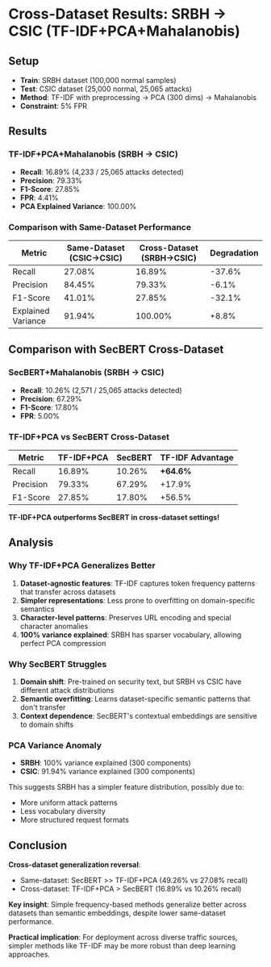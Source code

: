# Cross-Dataset Results: SRBH → CSIC (TF-IDF+PCA+Mahalanobis)

## Setup

- **Train**: SRBH dataset (100,000 normal samples)
- **Test**: CSIC dataset (25,000 normal, 25,065 attacks)
- **Method**: TF-IDF with preprocessing → PCA (300 dims) → Mahalanobis
- **Constraint**: 5% FPR

## Results

### TF-IDF+PCA+Mahalanobis (SRBH → CSIC)

- **Recall**: 16.89% (4,233 / 25,065 attacks detected)
- **Precision**: 79.33%
- **F1-Score**: 27.85%
- **FPR**: 4.41%
- **PCA Explained Variance**: 100.00%

### Comparison with Same-Dataset Performance

| Metric             | Same-Dataset (CSIC→CSIC) | Cross-Dataset (SRBH→CSIC) | Degradation |
| ------------------ | ------------------------ | ------------------------- | ----------- |
| Recall             | 27.08%                   | 16.89%                    | -37.6%      |
| Precision          | 84.45%                   | 79.33%                    | -6.1%       |
| F1-Score           | 41.01%                   | 27.85%                    | -32.1%      |
| Explained Variance | 91.94%                   | 100.00%                   | +8.8%       |

## Comparison with SecBERT Cross-Dataset

### SecBERT+Mahalanobis (SRBH → CSIC)

- **Recall**: 10.26% (2,571 / 25,065 attacks detected)
- **Precision**: 67.29%
- **F1-Score**: 17.80%
- **FPR**: 5.00%

### TF-IDF+PCA vs SecBERT Cross-Dataset

| Metric    | TF-IDF+PCA | SecBERT | TF-IDF Advantage |
| --------- | ---------- | ------- | ---------------- |
| Recall    | 16.89%     | 10.26%  | **+64.6%**       |
| Precision | 79.33%     | 67.29%  | +17.9%           |
| F1-Score  | 27.85%     | 17.80%  | +56.5%           |

**TF-IDF+PCA outperforms SecBERT in cross-dataset settings!**

## Analysis

### Why TF-IDF+PCA Generalizes Better

1. **Dataset-agnostic features**: TF-IDF captures token frequency patterns that transfer across datasets
2. **Simpler representations**: Less prone to overfitting on domain-specific semantics
3. **Character-level patterns**: Preserves URL encoding and special character anomalies
4. **100% variance explained**: SRBH has sparser vocabulary, allowing perfect PCA compression

### Why SecBERT Struggles

1. **Domain shift**: Pre-trained on security text, but SRBH vs CSIC have different attack distributions
2. **Semantic overfitting**: Learns dataset-specific semantic patterns that don't transfer
3. **Context dependence**: SecBERT's contextual embeddings are sensitive to domain shifts

### PCA Variance Anomaly

- **SRBH**: 100% variance explained (300 components)
- **CSIC**: 91.94% variance explained (300 components)

This suggests SRBH has a simpler feature distribution, possibly due to:

- More uniform attack patterns
- Less vocabulary diversity
- More structured request formats

## Conclusion

**Cross-dataset generalization reversal**:

- Same-dataset: SecBERT >> TF-IDF+PCA (49.26% vs 27.08% recall)
- Cross-dataset: TF-IDF+PCA > SecBERT (16.89% vs 10.26% recall)

**Key insight**: Simple frequency-based methods generalize better across datasets than semantic embeddings, despite lower same-dataset performance.

**Practical implication**: For deployment across diverse traffic sources, simpler methods like TF-IDF may be more robust than deep learning approaches.
